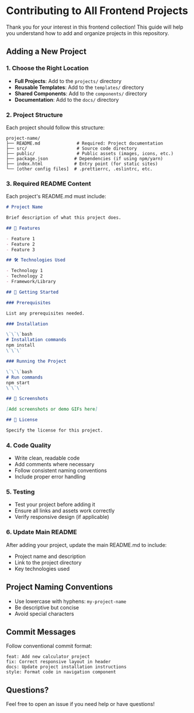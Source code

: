 # Contributing to All Frontend Projects

Thank you for your interest in this frontend collection! This guide will help you understand how to add and organize projects in this repository.

## Adding a New Project

### 1. Choose the Right Location

- **Full Projects**: Add to the `projects/` directory
- **Reusable Templates**: Add to the `templates/` directory
- **Shared Components**: Add to the `components/` directory
- **Documentation**: Add to the `docs/` directory

### 2. Project Structure

Each project should follow this structure:

```
project-name/
├── README.md              # Required: Project documentation
├── src/                   # Source code directory
├── public/                # Public assets (images, icons, etc.)
├── package.json          # Dependencies (if using npm/yarn)
├── index.html            # Entry point (for static sites)
└── [other config files]  # .prettierrc, .eslintrc, etc.
```

### 3. Required README Content

Each project's README.md must include:

```markdown
# Project Name

Brief description of what this project does.

## 🎯 Features

- Feature 1
- Feature 2
- Feature 3

## 🛠️ Technologies Used

- Technology 1
- Technology 2
- Framework/Library

## 🚀 Getting Started

### Prerequisites

List any prerequisites needed.

### Installation

\`\`\`bash
# Installation commands
npm install
\`\`\`

### Running the Project

\`\`\`bash
# Run commands
npm start
\`\`\`

## 📸 Screenshots

[Add screenshots or demo GIFs here]

## 📝 License

Specify the license for this project.
```

### 4. Code Quality

- Write clean, readable code
- Add comments where necessary
- Follow consistent naming conventions
- Include proper error handling

### 5. Testing

- Test your project before adding it
- Ensure all links and assets work correctly
- Verify responsive design (if applicable)

### 6. Update Main README

After adding your project, update the main README.md to include:
- Project name and description
- Link to the project directory
- Key technologies used

## Project Naming Conventions

- Use lowercase with hyphens: `my-project-name`
- Be descriptive but concise
- Avoid special characters

## Commit Messages

Follow conventional commit format:

```
feat: Add new calculator project
fix: Correct responsive layout in header
docs: Update project installation instructions
style: Format code in navigation component
```

## Questions?

Feel free to open an issue if you need help or have questions!
